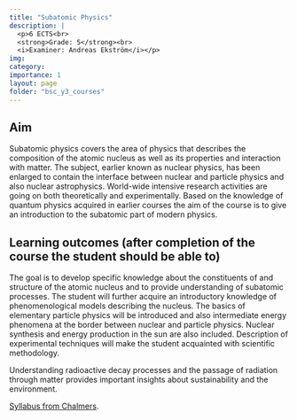 ```yaml
---
title: "Subatomic Physics"
description: |
  <p>6 ECTS<br>
  <strong>Grade: 5</strong><br>
  <i>Examiner: Andreas Ekström</i></p>
img:
category:
importance: 1
layout: page
folder: "bsc_y3_courses"
---
```


## Aim

Subatomic physics covers the area of physics that describes the composition of the atomic nucleus as well as its properties and interaction with matter. The subject, earlier known as nuclear physics, has been enlarged to contain the interface between nuclear and particle physics and also nuclear astrophysics. World-wide intensive research activities are going on both theoretically and experimentally. Based on the knowledge of quantum physics acquired in earlier courses the aim of the course is to give an introduction to the subatomic part of modern physics.

## Learning outcomes (after completion of the course the student should be able to)

The goal is to develop specific knowledge about the constituents of and structure of the atomic nucleus and to provide understanding of subatomic processes. The student will further acquire an introductory knowledge of phenomenological models describing the nucleus. The basics of elementary particle physics will be introduced and also intermediate energy phenomena at the border between nuclear and particle physics. Nuclear synthesis and energy production in the sun are also included. Description of experimental techniques will make the student acquainted with scientific methodology.

Understanding radioactive decay processes and the passage of radiation through matter provides important insights about sustainability and the environment.

[Syllabus from Chalmers](https://www.chalmers.se/en/education/your-studies/find-course-and-programme-syllabi/course-syllabus/FUF050/?acYear=2022%2F2023).
